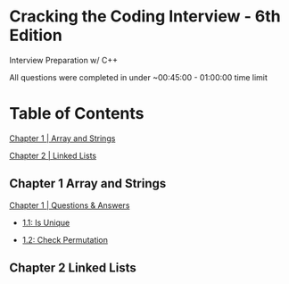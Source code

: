 # Cracking the Coding Interview - 6th Edition
Interview Preparation w/ C++

All questions were completed in under ~00:45:00 - 01:00:00 time limit

# Table of Contents
[Chapter 1 | Array and Strings](#chapter-1-array-and-strings)

[Chapter 2 | Linked Lists](#chapter-2-linked-lists)

## Chapter 1 Array and Strings
<a href="https://github.com/DittoPDX/CTCI/tree/master/CH1">Chapter 1 | Questions & Answers</a>

- <a href="https://github.com/DittoPDX/CTCI/blob/master/CH1/1-1.cpp">1.1: Is Unique</a>

- <a href="https://github.com/DittoPDX/CTCI/blob/master/CH1/1-2.cpp">1.2: Check Permutation</a>

## Chapter 2 Linked Lists
